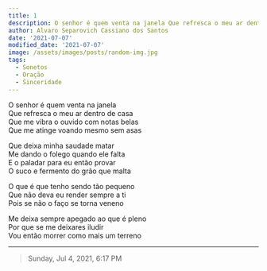 ```yaml
---
title: 1
description: O senhor é quem venta na janela Que refresca o meu ar dentro de casa  
author: Alvaro Separovich Cassiano dos Santos
date: '2021-07-07'
modified_date: '2021-07-07'
image: /assets/images/posts/random-img.jpg
tags:
  - Sonetos
  - Oração
  - Sinceridade
---    
```

O senhor é quem venta na janela    
Que refresca o meu ar dentro de casa    
Que me vibra o ouvido com notas belas    
Que me atinge voando mesmo sem asas    
    
Que deixa minha saudade matar    
Me dando o folego quando ele falta    
E o paladar para eu então provar    
O suco e fermento do grão que malta    
    
O que é que tenho sendo tão pequeno    
Que não deva eu render sempre a ti    
Pois se não o faço se torna veneno    
    
Me deixa sempre apegado ao que é pleno    
Por que se me deixares iludir    
Vou então morrer como mais um terreno        

______

> Sunday, Jul 4, 2021, 6:17 PM